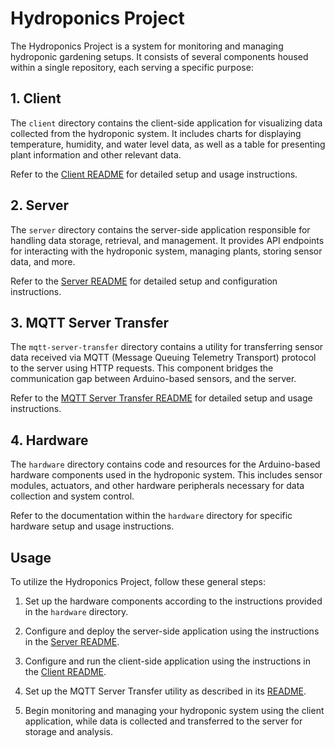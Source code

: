 # Hydroponics Project

The Hydroponics Project is a system for monitoring and managing hydroponic gardening setups. It consists of several components housed within a single repository, each serving a specific purpose:

## 1. Client

The `client` directory contains the client-side application for visualizing data collected from the hydroponic system. It includes charts for displaying temperature, humidity, and water level data, as well as a table for presenting plant information and other relevant data.

Refer to the [Client README](client/README.md) for detailed setup and usage instructions.

## 2. Server

The `server` directory contains the server-side application responsible for handling data storage, retrieval, and management. It provides API endpoints for interacting with the hydroponic system, managing plants, storing sensor data, and more.

Refer to the [Server README](server/README.md) for detailed setup and configuration instructions.

## 3. MQTT Server Transfer

The `mqtt-server-transfer` directory contains a utility for transferring sensor data received via MQTT (Message Queuing Telemetry Transport) protocol to the server using HTTP requests. This component bridges the communication gap between Arduino-based sensors, and the server.

Refer to the [MQTT Server Transfer README](mqtt-server-transfer/README.md) for detailed setup and usage instructions.

## 4. Hardware

The `hardware` directory contains code and resources for the Arduino-based hardware components used in the hydroponic system. This includes sensor modules, actuators, and other hardware peripherals necessary for data collection and system control.

Refer to the documentation within the `hardware` directory for specific hardware setup and usage instructions.

## Usage

To utilize the Hydroponics Project, follow these general steps:

1. Set up the hardware components according to the instructions provided in the `hardware` directory.

2. Configure and deploy the server-side application using the instructions in the [Server README](server/README.md).

3. Configure and run the client-side application using the instructions in the [Client README](client/README.md).

4. Set up the MQTT Server Transfer utility as described in its [README](mqtt-server-transfer/README.md).

5. Begin monitoring and managing your hydroponic system using the client application, while data is collected and transferred to the server for storage and analysis.
